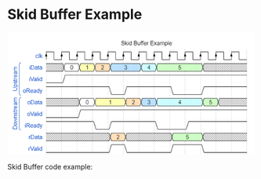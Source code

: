 # Skid Buffer Example


![Skid Buffer Timing Diagram](resources/skid_buffer.png)

Skid Buffer code example:

